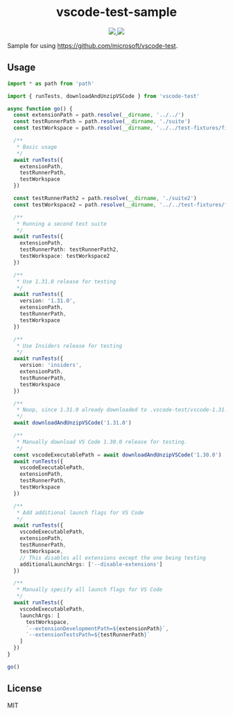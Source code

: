 <p>
  <h1 align="center">vscode-test-sample</h1>
</p>

<p align="center">
  <a href="https://travis-ci.org/octref/vscode-test-sample">
    <img src="https://img.shields.io/travis/octref/vscode-test-sample.svg?label=Travis&logo=Travis&style=flat-square">
  </a>
  <a href="https://dev.azure.com/zhenhwu/vscode/_build?definitionId=1">
    <img src="https://img.shields.io/azure-devops/build/zhenhwu/95c3275f-c40a-43e1-b7f1-c6b8e8ef8bfd/1.svg?label=Azure%20DevOps&logo=Azure%20Devops&style=flat-square">
  </a>
</p>

Sample for using https://github.com/microsoft/vscode-test.

## Usage

```ts
import * as path from 'path'

import { runTests, downloadAndUnzipVSCode } from 'vscode-test'

async function go() {
  const extensionPath = path.resolve(__dirname, '../../')
  const testRunnerPath = path.resolve(__dirname, './suite')
  const testWorkspace = path.resolve(__dirname, '../../test-fixtures/fixture1')

  /**
   * Basic usage
   */
  await runTests({
    extensionPath,
    testRunnerPath,
    testWorkspace
  })

  const testRunnerPath2 = path.resolve(__dirname, './suite2')
  const testWorkspace2 = path.resolve(__dirname, '../../test-fixtures/fixture2')

  /**
   * Running a second test suite
   */
  await runTests({
    extensionPath,
    testRunnerPath: testRunnerPath2,
    testWorkspace: testWorkspace2
  })

  /**
   * Use 1.31.0 release for testing
   */
  await runTests({
    version: '1.31.0',
    extensionPath,
    testRunnerPath,
    testWorkspace
  })

  /**
   * Use Insiders release for testing
   */
  await runTests({
    version: 'insiders',
    extensionPath,
    testRunnerPath,
    testWorkspace
  })

  /**
   * Noop, since 1.31.0 already downloaded to .vscode-test/vscode-1.31.0
   */
  await downloadAndUnzipVSCode('1.31.0')

  /**
   * Manually download VS Code 1.30.0 release for testing.
   */
  const vscodeExecutablePath = await downloadAndUnzipVSCode('1.30.0')
  await runTests({
    vscodeExecutablePath,
    extensionPath,
    testRunnerPath,
    testWorkspace
  })

  /**
   * Add additional launch flags for VS Code
   */
  await runTests({
    vscodeExecutablePath,
    extensionPath,
    testRunnerPath,
    testWorkspace,
    // This disables all extensions except the one being testing
    additionalLaunchArgs: ['--disable-extensions']
  })

  /**
   * Manually specify all launch flags for VS Code
   */
  await runTests({
    vscodeExecutablePath,
    launchArgs: [
      testWorkspace,
      `--extensionDevelopmentPath=${extensionPath}`,
      `--extensionTestsPath=${testRunnerPath}`
    ]
  })
}

go()
```

## License

MIT
